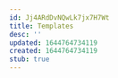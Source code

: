 ```yaml
---
id: Jj4ARdDvNQwLk7jx7H7Wt
title: Templates
desc: ''
updated: 1644764734119
created: 1644764734119
stub: true
---
```



